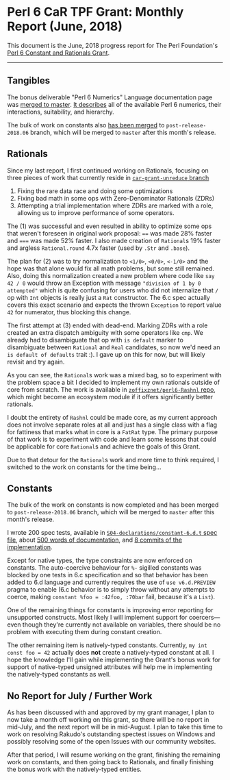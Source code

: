 # Perl 6 CaR TPF Grant: Monthly Report (June, 2018)

This document is the June, 2018 progress report for The Perl Foundation's [Perl 6 Constant and Rationals Grant](http://news.perlfoundation.org/2018/04/grant-proposal-perl-6-bugfixin.html).

------------------

## Tangibles

The bonus deliverable "Perl 6 Numerics" Language documentation page was
[merged to master](https://github.com/perl6/doc/compare/9e1b78a73063...ef8c8911d5e0). [It describes](https://docs.perl6.org/language/numerics) all of the available Perl 6 numerics, their
interactions, suitability, and hierarchy.

The bulk of work on constants also [has been merged](https://github.com/rakudo/rakudo/pull/1935/files) to `post-release-2018.06` branch, which will be merged to `master` after this month's release.

## Rationals

Since my last report, I first continued working on Rationals, focusing on three
pieces of work that currently reside in
[`car-grant-unreduce` branch](https://github.com/rakudo/rakudo/compare/car-grant-unreduce)

1. Fixing the rare data race and doing some optimizations
2. Fixing bad math in some ops with Zero-Denominator Rationals (ZDRs)
3. Attempting a trial implementation where ZDRs are
    marked with a role, allowing us to improve performance of some operators.

The (1) was successful and even resulted in ability to optimize some ops
that weren't foreseen in original work proposal: `==` was made 28% faster
and `===` was made 52% faster. I also made creation of
`Rational`s 19% faster and argless `Rational.round` 4.7x faster
(used by `.Str` and `.base`).

The plan for (2) was to try normalization to `<1/0>`, `<0/0>`, `<-1/0>` and
the hope was that alone would fix all math problems, but some still remained.
Also, doing this normalization created a new problem where code like
`say 42 / 0` would throw an Exception with message `"division of 1 by 0 attempted"` which is quite confusing for users who did not internalize that
`/` op with `Int` objects is really just a `Rat` constructor. The 6.c spec
actually covers this exact scenario and expects the thrown `Exception` to
report value `42` for numerator, thus blocking this change.

The first attempt at (3) ended with dead-end.
Marking ZDRs with a role created an extra dispatch ambiguity with some
operators like `cmp`. We already had to disambiguate that op
with `is default` marker to disambiguate between `Rational` and `Real`
candidates, so now we'd need an `is default of defaults` trait :). I gave up
on this for now, but will likely revisit and try again.

As you can see, the `Rational`s work was a mixed bag, so to experiment with the
problem space a bit I decided to implement my own rationals outside of core
from scratch. The work is available in [`zoffixznet/perl6-Rashnl` repo](https://github.com/zoffixznet/perl6-Rashnl), which might become
an ecosystem module if it offers significantly better rationals.

I doubt the entirety of `Rashnl` could be made core, as my current approach
does not involve separate roles at all and just has a single class with a flag
for fattiness that marks what in core is a `FatRat` type. The primary purpose
of that work is to experiment with code and learn some lessons that could
be applicable for core `Rational`s and achieve the goals of this Grant.

Due to that detour for the `Rational`s work and more time to think required, I
switched to the work on constants for the time being…

## Constants

The bulk of the work on constants is now completed and has been merged to
`post-release-2018.06` branch, which will be merged to `master` after this
month's release.

I wrote 200 spec tests, available in [`S04-declarations/constant-6.d.t` spec file](https://github.com/perl6/roast/blob/post-release-2018.06/S04-declarations/constant-6.d.t), about [500 words of documentation](https://github.com/perl6/doc/commit/086d7c11bda89b8505196316f3b5d11a2c27d660), and [8 commits of the implementation](https://github.com/rakudo/rakudo/pull/1935/files).

Except for native types, the type constraints are now enforced on constants.
The auto-coercive behaviour for `%-` sigilled constants was blocked by
one tests in 6.c specification and so that behavior has been added to 6.d
language and currently requires the use of `use v6.d.PREVIEW` pragma to enable
(6.c behavior is to simply throw without any attempts to coerce, making
`constant %foo = :42foo, :70bar` fail, because it's a `List`).

One of the remaining things for constants is improving error reporting for unsupported constructs. Most likely I will implement support for coercers—even though they're currently not available on variables, there should be no problem with executing them during constant creation.

The other remaining item is natively-typed constants. Currently, `my int const foo = 42` actually does **not** create a natively-typed constant at all. I hope the knowledge I'll gain while implementing the Grant's bonus work for support of native-typed unsigned attributes will help me in implementing the natively-typed constants as well.

## No Report for July / Further Work

As has been discussed with and approved by my grant manager, I plan to now
take a month off working on this grant, so there will be no report in mid-July,
and the next report will be in mid-August. I plan to take this time to work on resolving Rakudo's outstanding spectest issues on Windows and possibly resolving
some of the open Issues with our community websites.

After that period, I will resume working on the grant, finishing the
remaining work on constants, and then going back to Rationals, and finally
finishing the bonus work with the natively-typed entities.
